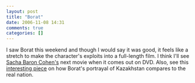 ```yaml
---
layout: post
title: "Borat"
date: 2006-11-08 14:31
comments: true
categories: []
---
```

I saw Borat this weekend and though I would say it was good, it feels like a stretch to make the character's exploits into a full-length film.  I think I'll see [Sacha Baron Cohen's](http://www.imdb.com/name/nm0056187/) next movie when it comes out on DVD.  Also, see this [interesting piece](http://www.slate.com/id/2152789/?nav=ais) on how Borat's portrayal of Kazakhstan compares to the real nation.
